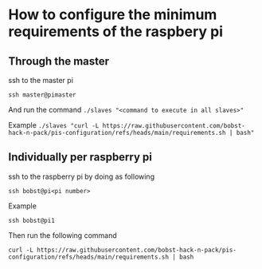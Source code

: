 # How to configure the minimum requirements of the raspbery pi


## Through the master
ssh to the master pi

`ssh master@pimaster`

And run the command `./slaves "<command to execute in all slaves>"`

Example
`./slaves "curl -L https://raw.githubusercontent.com/bobst-hack-n-pack/pis-configuration/refs/heads/main/requirements.sh | bash"`


## Individually per raspberry pi
ssh to the raspberry pi by doing as following

`ssh bobst@pi<pi number>`

Example

`ssh bobst@pi1`

Then run the following command

`curl -L https://raw.githubusercontent.com/bobst-hack-n-pack/pis-configuration/refs/heads/main/requirements.sh | bash`
